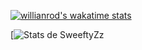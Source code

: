 [![willianrod's wakatime stats](https://github-readme-stats.vercel.app/api/wakatime?username=SweeftyZz)](https://github.com/SweeftyZz/github-readme-stats)


[![Stats de SweeftyZz](https://github-readme-stats.vercel.app/api?username=SweeftyZz&show_icons=true&theme=radical&locale=fr)


